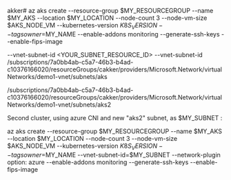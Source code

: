 akker# az aks create      --resource-group $MY_RESOURCEGROUP      --name $MY_AKS      --location $MY_LOCATION      --node-count 3      --node-vm-size $AKS_NODE_VM      --kubernetes-version $K8S_VERSION      --tags owner=$MY_NAME      --enable-addons monitoring      --generate-ssh-keys      --enable-fips-image


--vnet-subnet-id <YOUR_SUBNET_RESOURCE_ID>
--vnet-subnet-id /subscriptions/7a0bb4ab-c5a7-46b3-b4ad-c10376166020/resourceGroups/cakker/providers/Microsoft.Network/virtualNetworks/demo1-vnet/subnets/aks

/subscriptions/7a0bb4ab-c5a7-46b3-b4ad-c10376166020/resourceGroups/cakker/providers/Microsoft.Network/virtualNetworks/demo1-vnet/subnets/aks2


Second cluster, using azure CNI and new "aks2" subnet, as $MY_SUBNET :

az aks create --resource-group $MY_RESOURCEGROUP --name $MY_AKS --location $MY_LOCATION --node-count 3 --node-vm-size $AKS_NODE_VM --kubernetes-version $K8S_VERSION --tags owner=$MY_NAME --vnet-subnet-id=$MY_SUBNET --network-plugin option: azure --enable-addons monitoring --generate-ssh-keys --enable-fips-image
